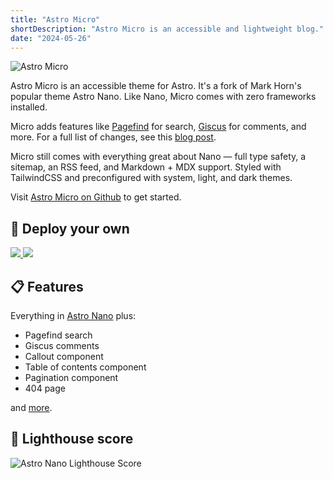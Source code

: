 ```yaml
---
title: "Astro Micro"
shortDescription: "Astro Micro is an accessible and lightweight blog."
date: "2024-05-26"
---
```


![Astro Micro](/astro-micro.jpg)

Astro Micro is an accessible theme for Astro. It's a fork of Mark Horn's popular theme Astro Nano. Like Nano, Micro comes with zero frameworks installed.

Micro adds features like [Pagefind](https://pagefind.app) for search, [Giscus](https://giscus.app) for comments, and more. For a full list of changes, see this [blog post](/blog/00-micro-changelog).

Micro still comes with everything great about Nano — full type safety, a sitemap, an RSS feed, and Markdown + MDX support. Styled with TailwindCSS and preconfigured with system, light, and dark themes.

Visit [Astro Micro on Github](https://github.com/trevortylerlee/astro-micro) to get started.

## 🚀 Deploy your own

<div class="flex gap-2">
  <a target="_blank" aria-label="Deploy with Vercel" href="https://vercel.com/new/clone?repository-url=https://github.com/trevortylerlee/astro-micro">
    <img src="deploy_vercel.svg" />
  </a>
  <a target="_blank" aria-label="Deploy with Netlify" href="https://app.netlify.com/start/deploy?repository=https://github.com/trevortylerlee/astro-micro">
    <img src="deploy_netlify.svg" />
  </a>
</div>

## 📋 Features

Everything in [Astro Nano](https://github.com/markhorn-dev/astro-nano) plus:

- Pagefind search
- Giscus comments
- Callout component
- Table of contents component
- Pagination component
- 404 page

and [more](/blog/00-micro-changelog).

## 💯 Lighthouse score

![Astro Nano Lighthouse Score](/astro-nano-lighthouse.jpg)
